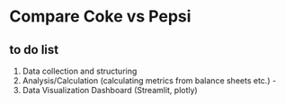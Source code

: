 # Compare Coke vs Pepsi

## to do list

1. Data collection and structuring 
2. Analysis/Calculation (calculating metrics from balance sheets etc.) - 
3. Data Visualization Dashboard (Streamlit, plotly)